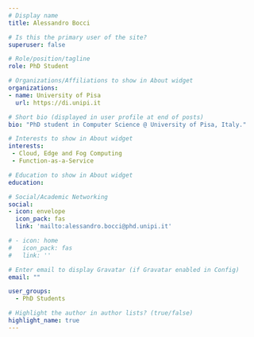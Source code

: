 ```yaml
---
# Display name
title: Alessandro Bocci

# Is this the primary user of the site?
superuser: false

# Role/position/tagline
role: PhD Student

# Organizations/Affiliations to show in About widget
organizations:
- name: University of Pisa
  url: https://di.unipi.it

# Short bio (displayed in user profile at end of posts)
bio: "PhD student in Computer Science @ University of Pisa, Italy."

# Interests to show in About widget
interests:
 - Cloud, Edge and Fog Computing
 - Function-as-a-Service

# Education to show in About widget
education:

# Social/Academic Networking
social:
- icon: envelope
  icon_pack: fas
  link: 'mailto:alessandro.bocci@phd.unipi.it'

# - icon: home
#   icon_pack: fas
#   link: ''

# Enter email to display Gravatar (if Gravatar enabled in Config)
email: ""

user_groups:
  - PhD Students

# Highlight the author in author lists? (true/false)
highlight_name: true
---
```


